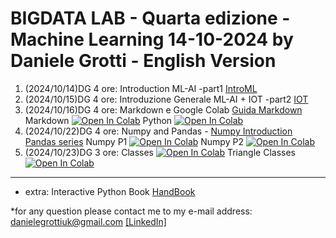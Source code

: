 # BIGDATA LAB - Quarta edizione - Machine Learning 14-10-2024 by Daniele Grotti - English Version

1. (2024/10/14)DG 4 ore: Introduction ML-AI -part1 [IntroML](pdf/00_intro_ML.pdf)
2. (2024/10/15)DG 4 ore: Introduzione Generale ML-AI + IOT -part2 [IOT](pdf/1_IOT_INtro.pdf)
3. (2024/10/16)DG 4 ore: Markdown e Google Colab [Guida Markdown](pdf/guida-markdown-ita.pdf) 
Markdown [![Open In Colab](https://colab.research.google.com/assets/colab-badge.svg)](https://colab.research.google.com/github/Frenz86/machine-learning-course/blob/main/python/012_Markdown_Colab.ipynb)
Python [![Open In Colab](https://colab.research.google.com/assets/colab-badge.svg)](https://colab.research.google.com/github/Frenz86/machine-learning-course/blob/main/python/02_intro.ipynb) 
4. (2024/10/22)DG 4 ore: Numpy and Pandas - [Numpy Introduction](pdf/0Numpy.pdf) [Pandas series](pdf/1PandasSeries.pdf) 
Numpy P1 [![Open In Colab](https://colab.research.google.com/assets/colab-badge.svg)](https://colab.research.google.com/github/Frenz86/machine-learning-course/blob/main/python/Lez04/_Es1_numpy2Solve.ipynb)
Numpy P2 [![Open In Colab](https://colab.research.google.com/assets/colab-badge.svg)](https://colab.research.google.com/github/Frenz86/machine-learning-course/blob/main/python/Lez04/_Es2_numpy2Solve.ipynb)
5. (2024/10/23)DG 3 ore: Classes
[![Open In Colab](https://colab.research.google.com/assets/colab-badge.svg)](https://colab.research.google.com/github/Frenz86/machine-learning-course/blob/main/python/Lez05/Classi_easy2.ipynb) Triangle Classes [![Open In Colab](https://colab.research.google.com/assets/colab-badge.svg)](https://colab.research.google.com/github/Frenz86/machine-learning-course/blob/main/python/Lez05/Intro_classi_triang.ipynb)


--------------------------------------------------------------------------------------------------------------------------------------------------------------------------------------

- extra: Interactive Python Book [HandBook](https://github.com/jakevdp/PythonDataScienceHandbook/blob/master/notebooks_v1/00.00-Preface.ipynb)

*for any question please contact me to my e-mail address: danielegrottiuk@gmail.com [[LinkedIn]](https://www.linkedin.com/in/daniele-grotti/)
